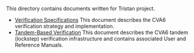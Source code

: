 This directory contains documents written for Tristan project.

- [Verification Specifications](./verif-spec/verification_specifications.adoc)
This document describes the CVA6 verification strategy and implementation.
- [Tandem-Based Verification](./tandem-verification/tandem.adoc)
This document describes the CVA6 tandem (lockstep) verification infrastructure and contains associated User and Reference Manuals.
